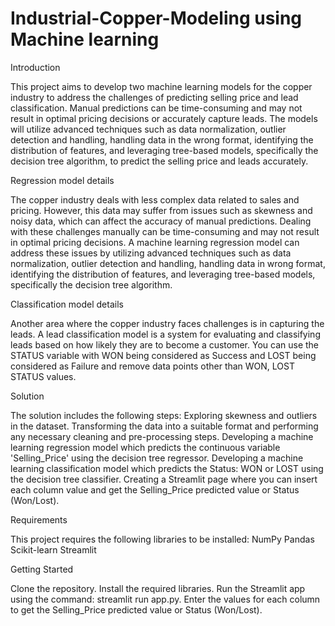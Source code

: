 # Industrial-Copper-Modeling using Machine learning

Introduction

This project aims to develop two machine learning models for the copper industry to address the challenges of predicting selling price and lead classification. Manual predictions can be time-consuming and may not result in optimal pricing decisions or accurately capture leads. The models will utilize advanced techniques such as data normalization, outlier detection and handling, handling data in the wrong format, identifying the distribution of features, and leveraging tree-based models, specifically the decision tree algorithm, to predict the selling price and leads accurately.

Regression model details

The copper industry deals with less complex data related to sales and pricing. However, this data may suffer from issues such as skewness and noisy data, which can affect the accuracy of manual predictions. Dealing with these challenges manually can be time-consuming and may not result in optimal pricing decisions. A machine learning regression model can address these issues by utilizing advanced techniques such as data normalization, outlier detection and handling, handling data in wrong format, identifying the distribution of features, and leveraging tree-based models, specifically the decision tree algorithm.

Classification model details

Another area where the copper industry faces challenges is in capturing the leads. A lead classification model is a system for evaluating and classifying leads based on how likely they are to become a customer. You can use the STATUS variable with WON being considered as Success and LOST being considered as Failure and remove data points other than WON, LOST STATUS values.

Solution

The solution includes the following steps:
Exploring skewness and outliers in the dataset.
Transforming the data into a suitable format and performing any necessary cleaning and pre-processing steps.
Developing a machine learning regression model which predicts the continuous variable 'Selling_Price' using the decision tree regressor.
Developing a machine learning classification model which predicts the Status: WON or LOST using the decision tree classifier.
Creating a Streamlit page where you can insert each column value and get the Selling_Price predicted value or Status (Won/Lost).

Requirements

This project requires the following libraries to be installed:
NumPy
Pandas
Scikit-learn
Streamlit

Getting Started

Clone the repository.
Install the required libraries.
Run the Streamlit app using the command: streamlit run app.py.
Enter the values for each column to get the Selling_Price predicted value or Status (Won/Lost).


